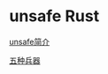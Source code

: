 # unsafe Rust

[unsafe简介](unsafe%20Rust%201d6b9c07c31280b4aaa6f5ef93194be1/unsafe%E7%AE%80%E4%BB%8B%201d6b9c07c31280c8b335fd2668067934.md)

[五种兵器](unsafe%20Rust%201d6b9c07c31280b4aaa6f5ef93194be1/%E4%BA%94%E7%A7%8D%E5%85%B5%E5%99%A8%201d6b9c07c31280e3a02cc58f8dcd1d1b.md)
